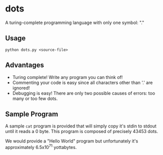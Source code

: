 # dots
A turing-complete programming language with only one symbol: "."

## Usage

`python dots.py <source-file>`

## Advantages

- Turing complete! Write any program you can think of!
- Commenting your code is easy since all characters other than '.' are ignored!
- Debugging is easy! There are only two possible causes of errors: too many or too few dots.

## Sample Program

A sample `cat` program is provided that will simply copy it's stdin to stdout until it reads a 0 byte. This program is composed of precisely 43453 dots.

We would provide a "Hello World" program but unfortunately it's approximately 6.5x10<sup>71</sup> yottabytes.
